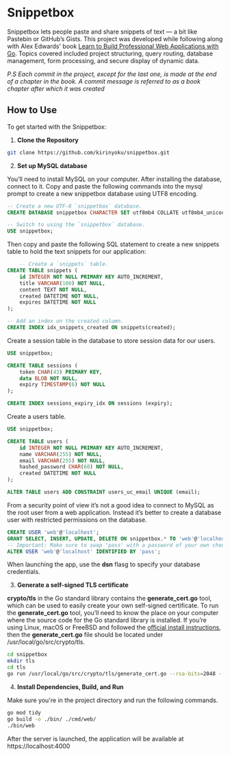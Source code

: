 # Snippetbox

Snippetbox lets people paste and share snippets of text — a bit like Pastebin or GitHub’s Gists. This project was developed while following along with Alex Edwards' book [Learn to Build Professional Web Applications with Go](https://lets-go.alexedwards.net). Topics covered included project structuring, query routing, database management, form processing, and secure display of dynamic data.

*P.S Each commit in the project, except for the last one, is made at the end of a chapter in the book. A commit message is referred to as a book chapter after which it was created*

## How to Use

To get started with the Snippetbox:

1. **Clone the Repository**

```bash
git clone https://github.com/kirinyoku/snippetbox.git
```
2. **Set up MySQL database**

You’ll need to install MySQL on your computer. After installing the database, connect to it. Copy and paste the following commands into the mysql prompt to create a new snippetbox database using UTF8 encoding.

```sql
-- Create a new UTF-8 `snippetbox` database.
CREATE DATABASE snippetbox CHARACTER SET utf8mb4 COLLATE utf8mb4_unicode_ci;

-- Switch to using the `snippetbox` database.
USE snippetbox;
```
Then copy and paste the following SQL statement to create a new snippets table to hold the text snippets for our application:

```sql
    -- Create a `snippets` table.
CREATE TABLE snippets (
    id INTEGER NOT NULL PRIMARY KEY AUTO_INCREMENT,
    title VARCHAR(100) NOT NULL,
    content TEXT NOT NULL,
    created DATETIME NOT NULL,
    expires DATETIME NOT NULL
);

-- Add an index on the created column.
CREATE INDEX idx_snippets_created ON snippets(created);
```
Create a session table in the database to store session data for our users.

```sql
USE snippetbox;

CREATE TABLE sessions (
    token CHAR(43) PRIMARY KEY,
    data BLOB NOT NULL,
    expiry TIMESTAMP(6) NOT NULL
);

CREATE INDEX sessions_expiry_idx ON sessions (expiry);
```
Create a users table.

```sql
USE snippetbox;

CREATE TABLE users (
    id INTEGER NOT NULL PRIMARY KEY AUTO_INCREMENT,
    name VARCHAR(255) NOT NULL,
    email VARCHAR(255) NOT NULL,
    hashed_password CHAR(60) NOT NULL,
    created DATETIME NOT NULL
);

ALTER TABLE users ADD CONSTRAINT users_uc_email UNIQUE (email);
```
From a security point of view it’s not a good idea to connect to MySQL as the root user from a web application. Instead it’s better to create a database user with restricted permissions on the database.

```sql
CREATE USER 'web'@'localhost';
GRANT SELECT, INSERT, UPDATE, DELETE ON snippetbox.* TO 'web'@'localhost';
-- Important: Make sure to swap 'pass' with a password of your own choosing.
ALTER USER 'web'@'localhost' IDENTIFIED BY 'pass';
```
When launching the app, use the **dsn** flasg to specify your database credentials.

3. **Generate a self-signed TLS certificate**

**crypto/tls** in the Go standard library contains the **generate_cert.go** tool, which can be used to easily create your own self-signed certificate. To run the **generate_cert.go** tool, you’ll need to know the place on your computer where the source code for the Go standard library is installed. If you’re using Linux, macOS or FreeBSD and followed the [official install instructions](https://go.dev/doc/install#install), then the **generate_cert.go** file should be located under /usr/local/go/src/crypto/tls.

```bash
cd snippetbox
mkdir tls
cd tls
go run /usr/local/go/src/crypto/tls/generate_cert.go --rsa-bits=2048 --host=localhost
```
4. **Install Dependencies, Build, and Run**

Make sure you're in the project directory and run the following commands.

```bash
go mod tidy
go build -o ./bin/ ./cmd/web/
./bin/web
```
After the server is launched, the application will be available at https://localhost:4000
